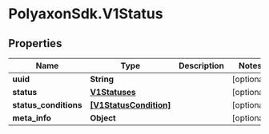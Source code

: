 # PolyaxonSdk.V1Status

## Properties

Name | Type | Description | Notes
------------ | ------------- | ------------- | -------------
**uuid** | **String** |  | [optional] 
**status** | [**V1Statuses**](V1Statuses.md) |  | [optional] 
**status_conditions** | [**[V1StatusCondition]**](V1StatusCondition.md) |  | [optional] 
**meta_info** | **Object** |  | [optional] 


